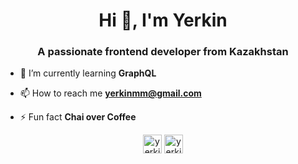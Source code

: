 <h1 align="center">Hi 👋, I'm Yerkin</h1>
<h3 align="center">A passionate frontend developer from Kazakhstan</h3>

- 🌱 I’m currently learning **GraphQL**

- 📫 How to reach me **yerkinmm@gmail.com**

- ⚡ Fun fact **Chai over Coffee**

<p align="center">
<a href="https://twitter.com/papahet01" target="blank"><img align="center" src="https://cdn.jsdelivr.net/npm/simple-icons@3.0.1/icons/twitter.svg" alt="yerkinmm" height="30" width="30" /></a>
<a href="https://linkedin.com/in/yerkinmm" target="blank"><img align="center" src="https://cdn.jsdelivr.net/npm/simple-icons@3.0.1/icons/linkedin.svg" alt="yerkinmm" height="30" width="30" /></a>
</p>
